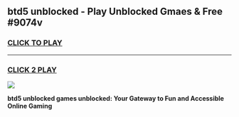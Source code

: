 
## btd5 unblocked - Play Unblocked Gmaes & Free #9074v
<h3>
<a href="https://news.freeplayer.one?title=btd5_unblocked&ref=26F">CLICK TO PLAY</a></h3>
<hr>

<h3>
<a href="https://news.freeplayer.one?title=btd5_unblocked&ref=26F">CLICK 2 PLAY</a>
  
</h3>

<a href="https://news.freeplayer.one?title=btd5_unblocked&ref=26F/"><img src="https://clearcache.store/games.png"></a>


**btd5 unblocked games unblocked: Your Gateway to Fun and Accessible Online Gaming**
